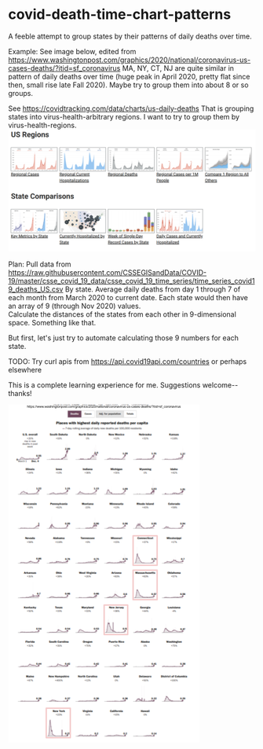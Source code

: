 # covid-death-time-chart-patterns
A feeble attempt to group states by their patterns of daily deaths over time. 

Example:  See image below, edited from https://www.washingtonpost.com/graphics/2020/national/coronavirus-us-cases-deaths/?itid=sf_coronavirus
MA, NY, CT, NJ are quite similar in pattern of daily deaths over time (huge peak in April 2020, pretty flat since then, small rise late Fall 2020).  Maybe try to group them into about 8 or so groups.  

See https://covidtracking.com/data/charts/us-daily-deaths 
That is grouping states into virus-health-arbitrary regions. I want to try to group them by virus-health-regions. 
![Geographic Regions](Screenshot%202020-12-05%20at%207.41.57%20AM.png)

Plan:
Pull data from https://raw.githubusercontent.com/CSSEGISandData/COVID-19/master/csse_covid_19_data/csse_covid_19_time_series/time_series_covid19_deaths_US.csv
By state.
Average daily deaths from day 1 through 7 of each month from March 2020 to current date.
Each state would then have an array of 9 (through Nov 2020) values.  
Calculate the distances of the states from each other in 9-dimensional space.
Something like that.

But first, let's just try to automate calculating those 9 numbers for each state. 

TODO:  Try curl apis from https://api.covid19api.com/countries or perhaps elsewhere

This is a complete learning experience for me. Suggestions welcome--thanks!

![Trying to group states by daily-deaths curve shape.](GroupingStatesByDateRateCurves_20201204_petjal.png)
